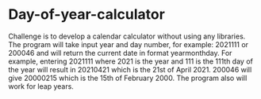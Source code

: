 # Day-of-year-calculator
Challenge is to develop a  calendar calculator without using any libraries.
The program will take input year and day number, for example: 2021111 or 200046 and will return the current date in format yearmonthday. For example, entering 2021111 where 2021 is the year and 111 is the 111th day of the year will result in 20210421 which is the 21st of April 2021. 200046 will give 20000215 which is the 15th of February 2000. The program also will  work for leap years.

